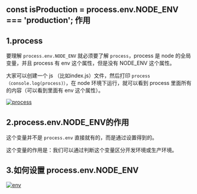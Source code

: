 ## const isProduction = process.env.NODE_ENV === 'production'; 作用

## 1.process

要理解 `process.env.NODE_ENV` 就必须要了解 `process`，process 是 node 的全局变量，并且 process 有 env 这个属性，但是没有 NODE_ENV 这个属性。

大家可以创建一个 js （比如index.js）文件，然后打印 `process（console.log(process)）`，在 node 环境下运行，就可以看到 process 里面所有的内容（可以看到里面有 env 这个属性）。 

[![process](https://github.com/stanlyshi/javascript_study/raw/main/base/images/process.png)](https://github.com/stanlyshi/javascript_study/raw/main/base/images/process.png)



## 2.process.env.NODE_ENV的作用

这个变量并不是 `process.env` 直接就有的，而是通过设置得到的。 

这个变量的作用是：我们可以通过判断这个变量区分开发环境或生产环境。



## 3.如何设置 process.env.NODE_ENV

[![env](https://github.com/stanlyshi/javascript_study/raw/main/base/images/env.png)](https://github.com/stanlyshi/javascript_study/raw/main/base/images/env.png)
